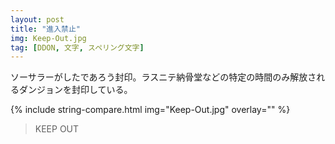 ```yaml
---
layout: post
title: "進入禁止"
img: Keep-Out.jpg
tag: [DDON, 文字, スペリング文字]
---
```


ソーサラーがしたであろう封印。ラスニテ納骨堂などの特定の時間のみ解放されるダンジョンを封印している。




{% include string-compare.html img="Keep-Out.jpg" overlay="" %}

> KEEP OUT

